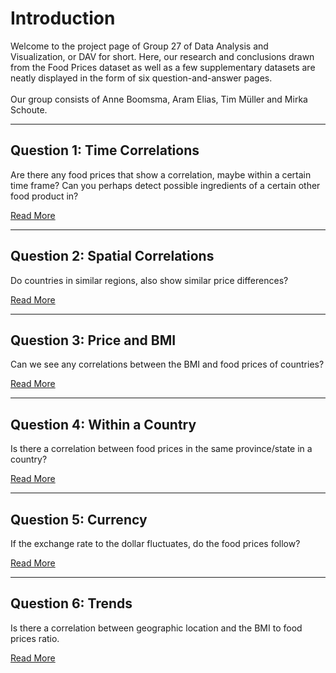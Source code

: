 # Introduction
Welcome to the project page of Group 27 of Data Analysis and Visualization, or DAV for short. Here, our research and conclusions drawn from the Food Prices dataset as well as a few supplementary datasets are neatly displayed in the form of six question-and-answer pages.<br /><br />
Our group consists of Anne Boomsma, Aram Elias, Tim Müller and Mirka Schoute.

<hr />

## Question 1: Time Correlations
Are there any food prices that show a correlation, maybe within a certain time frame? Can you perhaps detect possible ingredients of a certain other food product in?

<a href="../q1">Read More</a><br />

<hr />

## Question 2: Spatial Correlations
Do countries in similar regions, also show similar price differences?

<a href="../q2">Read More</a><br />

<hr />

## Question 3: Price and BMI
Can we see any correlations between the BMI and food prices of countries?  

<a href="../q3">Read More</a><br />

<hr />

## Question 4: Within a Country
Is there a correlation between food prices in the same province/state in a country?

<a href="../q4">Read More</a><br />

<hr />

## Question 5: Currency
If the exchange rate to the dollar fluctuates, do the food prices follow?

<a href="../q5">Read More</a><br />

<hr />

## Question 6: Trends
Is there a correlation between geographic location and the BMI to food prices ratio.

<a href="../q6">Read More</a><br />
